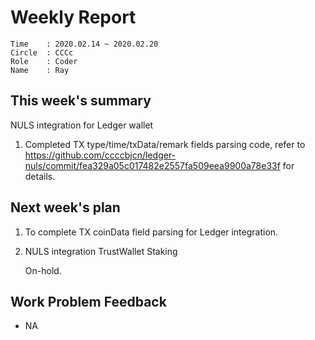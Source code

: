 # Weekly Report 
```
Time    : 2020.02.14 ~ 2020.02.20
Circle  : CCCc
Role    : Coder
Name    : Ray
```
## This week's summary

NULS integration for Ledger wallet

1. Completed TX type/time/txData/remark fields parsing code, refer to https://github.com/ccccbjcn/ledger-nuls/commit/fea329a05c017482e2557fa509eea9900a78e33f for details.


## Next week's plan
1. To complete TX coinData field parsing for Ledger integration.

2. NULS integration TrustWallet Staking

    On-hold.

## Work Problem Feedback

- NA
